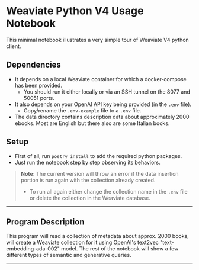 # Weaviate Python V4 Usage Notebook

This minimal notebook illustrates a very simple tour of Weaviate V4 python client.

## Dependencies
- It depends on a local Weaviate container for which a docker-compose has been provided.
  - You should run it either locally or via an SSH tunnel on the 8077 and 50051 ports.
- It also depends on your OpenAI API key being provided (in the `.env` file).
  - Copy/rename the `.env-example` file to a `.env` file.
- The data directory contains description data about approximately 2000 ebooks. Most are English but there also are some Italian books.

## Setup
- First of all, run `poetry install` to add the required python packages.
- Just run the notebook step by step observing its behaviors.

> **Note:** The current version will throw an error if the data insertion portion is run again with the collection already created.
> - To run all again either change the collection name in the `.env` file or delete the collection in the Weaviate database.

---

## Program Description

This program will read a collection of metadata about approx. 2000 books, will create a Weaviate collection for it using OpenAI's text2vec "text-embedding-ada-002" model. The rest of the notebook will show a few different types of semantic and generative queries.

---

